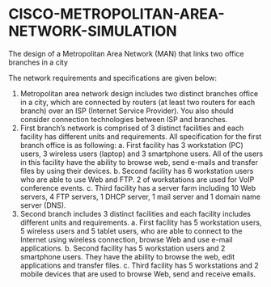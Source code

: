 # CISCO-METROPOLITAN-AREA-NETWORK-SIMULATION
The design of a Metropolitan Area Network (MAN) that links two office branches in a city

The network requirements and specifications are given below:
1. Metropolitan area network design includes two distinct branches office in a city, which are
connected by routers (at least two routers for each branch) over an ISP (Internet Service
Provider). You also should consider connection technologies between ISP and branches.
2. First branch’s network is comprised of 3 distinct facilities and each facility has different units
and requirements. All specification for the first branch office is as following:
a. First facility has 3 workstation (PC) users, 3 wireless users (laptop) and 3 smartphone
users. All of the users in this facility have the ability to browse web, send e-mails and
transfer files by using their devices.
b. Second facility has 6 workstation users who are able to use Web and FTP. 2 of
workstations are used for VoIP conference events.
c. Third facility has a server farm including 10 Web servers, 4 FTP servers, 1 DHCP
server, 1 mail server and 1 domain name server (DNS).
3. Second branch includes 3 distinct facilities and each facility includes different units and
requirements.
a. First facility has 5 workstation users, 5 wireless users and 5 tablet users, who are able
to connect to the Internet using wireless connection, browse Web and use e-mail
applications.
b. Second facility has 5 workstation users and 2 smartphone users. They have the ability
to browse the web, edit applications and transfer files.
c. Third facility has 5 workstations and 2 mobile devices that are used to browse Web,
send and receive emails.
